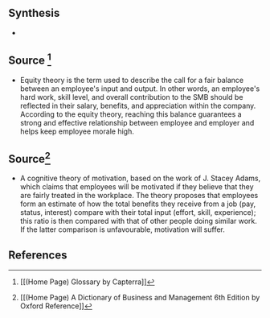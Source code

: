 ## Synthesis
- 
## Source [^1]
- Equity theory is the term used to describe the call for a fair balance between an employee's input and output. In other words, an employee's hard work, skill level, and overall contribution to the SMB should be reflected in their salary, benefits, and appreciation within the company. According to the equity theory, reaching this balance guarantees a strong and effective relationship between employee and employer and helps keep employee morale high.
## Source[^2]
- A cognitive theory of motivation, based on the work of J. Stacey Adams, which claims that employees will be motivated if they believe that they are fairly treated in the workplace. The theory proposes that employees form an estimate of how the total benefits they receive from a job (pay, status, interest) compare with their total input (effort, skill, experience); this ratio is then compared with that of other people doing similar work. If the latter comparison is unfavourable, motivation will suffer.
## References

[^1]: [[(Home Page) Glossary by Capterra]]
[^2]: [[(Home Page) A Dictionary of Business and Management 6th Edition by Oxford Reference]]